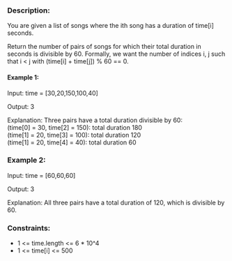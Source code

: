 ### Description:

You are given a list of songs where the ith song has a duration of time[i] seconds.

Return the number of pairs of songs for which their total duration in seconds is divisible by 60. Formally, we want the number of indices i, j such that i < j with (time[i] + time[j]) % 60 == 0.

 

#### Example 1:

Input: time = [30,20,150,100,40]

Output: 3

Explanation: Three pairs have a total duration divisible by 60:   
(time[0] = 30, time[2] = 150): total duration 180   
(time[1] = 20, time[3] = 100): total duration 120   
(time[1] = 20, time[4] = 40): total duration 60   

### Example 2:

Input: time = [60,60,60]

Output: 3

Explanation: All three pairs have a total duration of 120, which is divisible by 60.
 


### Constraints:

- 1 <= time.length <= 6 * 10^4
- 1 <= time[i] <= 500